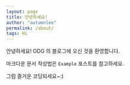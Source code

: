 ```yaml
---
layout: page
title: 안녕하세요!
author: "autumnlee"
permalink: /about/
tags: Hi
---
```



안녕하세요!
ODG 의 블로그에 오신 것을 환영합니다.

마크다운 문서 작성법은 ```Example``` 포스트를 참고하세요.

그럼 즐거운 코딩되세요~:)
